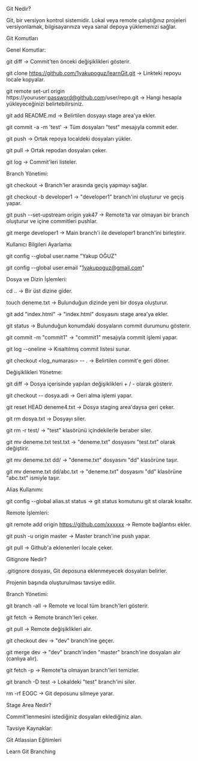 Git Nedir?

Git, bir versiyon kontrol sistemidir. Lokal veya remote çalıştığınız projeleri versiyonlamak, bilgisayarınıza veya sanal depoya yüklemenizi sağlar.

Git Komutları

Genel Komutlar:

git diff -> Commit'ten önceki değişiklikleri gösterir.

git clone https://github.com/1yakupoguz/learnGit.git -> Linkteki repoyu locale kopyalar.

git remote set-url origin https://youruser:password@github.com/user/repo.git -> Hangi hesapla yükleyeceğinizi belirtebilirsiniz.

git add README.md -> Belirtilen dosyayı stage area'ya ekler.

git commit -a -m 'test' -> Tüm dosyaları "test" mesajıyla commit eder.

git push -> Ortak repoya localdeki dosyaları yükler.

git pull -> Ortak repodan dosyaları çeker.

git log -> Commit'leri listeler.

Branch Yönetimi:

git checkout -> Branch'ler arasında geçiş yapmayı sağlar.

git checkout -b developer1 -> "developer1" branch'ini oluşturur ve geçiş yapar.

git push --set-upstream origin yak47 -> Remote'ta var olmayan bir branch oluşturur ve içine commitleri pushlar.

git merge developer1 -> Main branch'i ile developer1 branch'ini birleştirir.

Kullanıcı Bilgileri Ayarlama:

git config --global user.name "Yakup OĞUZ"

git config --global user.email "1yakupoguz@gmail.com"

Dosya ve Dizin İşlemleri:

cd .. -> Bir üst dizine gider.

touch deneme.txt -> Bulunduğun dizinde yeni bir dosya oluşturur.

git add "index.html" -> "index.html" dosyasını stage area'ya ekler.

git status -> Bulunduğun konumdaki dosyaların commit durumunu gösterir.

git commit -m "commit1" -> "commit1" mesajıyla commit işlemi yapar.

git log --oneline -> Kısaltılmış commit listesi sunar.

git checkout <log_numarası> -- . -> Belirtilen commit'e geri döner.

Değişiklikleri Yönetme:

git diff -> Dosya içerisinde yapılan değişiklikleri + / - olarak gösterir.

git checkout -- dosya.adi -> Geri alma işlemi yapar.

git reset HEAD deneme4.txt -> Dosya staging area'daysa geri çeker.

git rm dosya.txt -> Dosyayı siler.

git rm -r test/ -> "test" klasörünü içindekilerle beraber siler.

git mv deneme.txt test.txt -> "deneme.txt" dosyasını "test.txt" olarak değiştirir.

git mv deneme.txt dd/ -> "deneme.txt" dosyasını "dd" klasörüne taşır.

git mv deneme.txt dd/abc.txt -> "deneme.txt" dosyasını "dd" klasörüne "abc.txt" ismiyle taşır.

Alias Kullanımı:

git config --global alias.st status -> git status komutunu git st olarak kısaltır.

Remote İşlemleri:

git remote add origin https://github.com/xxxxxx -> Remote bağlantısı ekler.

git push -u origin master -> Master branch'ine push yapar.

git pull -> Github'a eklenenleri locale çeker.

Gitignore Nedir?

.gitignore dosyası, Git deposuna eklenmeyecek dosyaları belirler.

Projenin başında oluşturulması tavsiye edilir.

Branch Yönetimi:

git branch -all -> Remote ve local tüm branch'leri gösterir.

git fetch -> Remote branch'leri çeker.

git pull -> Remote değişiklikleri alır.

git checkout dev -> "dev" branch'ine geçer.

git merge dev -> "dev" branch'inden "master" branch'ine dosyaları alır (canlıya alır).

git fetch -p -> Remote'ta olmayan branch'leri temizler.

git branch -D test -> Lokaldeki "test" branch'ini siler.

rm -rf EOGC -> Git deposunu silmeye yarar.

Stage Area Nedir?

Commit'lenmesini istediğiniz dosyaları eklediğiniz alan.

Tavsiye Kaynaklar:

Git Atlassian Eğitimleri

Learn Git Branching

